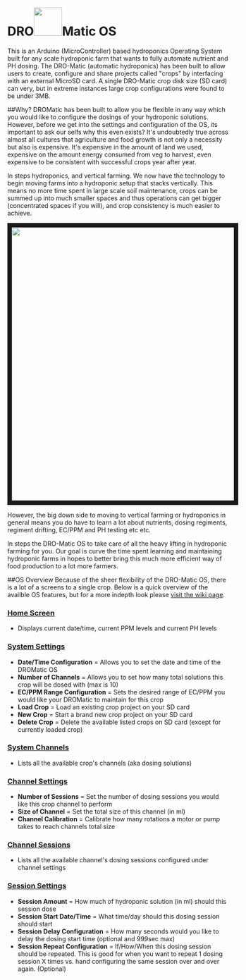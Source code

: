 # DRO<img src="https://raw.githubusercontent.com/devinrayolsen/DRO-Matic/development/images/hydro-hyphen.png" width="64">Matic OS

This is an Arduino (MicroController) based hydroponics Operating System built for any scale hydroponic farm that wants to fully automate nutrient and PH dosing. 
The DRO-Matic (automatic hydroponics) has been built to allow users to create, configure and share projects called "crops" by interfacing with an external MicroSD card. 
A single DRO-Matic crop disk size (SD card) can very, but in extreme instances large crop configurations were found to be under 3MB.

##Why?
DROMatic has been built to allow you be flexible in any way which you would like to configure the dosings of your hydroponic solutions. 
However, before we get into the settings and configuration of the OS, its important to ask our selfs why this even exists? 
It's undoubtedly true across almost all cultures that agriculture and food growth is not only a necessity but also is expensive. 
It's expensive in the amount of land we used, expensive on the amount energy consumed from veg to harvest, even expensive to be consistent with successful crops year after year.

In steps hydroponics, and vertical farming. We now have the technology to begin moving farms into a hydroponic setup that stacks vertically. 
This means no more time spent in large scale soil maintenance, crops can be summed up into much smaller spaces and thus operations can get bigger (concentrated spaces if you will), and crop consistency is much easier to achieve.

<a href="http://www.youtube.com/watch?feature=player_embedded&v=BwgXb9h-Qgs
" target="_blank"><img src="http://img.youtube.com/vi/BwgXb9h-Qgs/0.jpg" 
alt="" width="900" height="620" border="10" /></a>

However, the big down side to moving to vertical farming or hydroponics in general means you do have to learn a lot about nutrients, dosing regiments, regiment drifting, EC/PPM and PH testing etc etc.

In steps the DRO-Matic OS to take care of all the heavy lifting in hydroponic farming for you. Our goal is curve the time spent learning and maintaining hydroponic farms in hopes to better bring this much more efficient way of food production to a lot more farmers.

##OS Overview
Because of the sheer flexibility of the DRO-Matic OS, there is a lot of a screens to a single crop. Below is a quick overview of the availble OS features, but for a more indepth look please <a href="https://github.com/devinrayolsen/DRO-Matic/wiki/1)-Getting-Started">visit the wiki page</a>.

### <a href="https://github.com/devinrayolsen/DROmatic/wiki/1)-Getting-Started">Home Screen</a>
- Displays current date/time, current PPM levels and current PH levels

### <a href="https://github.com/devinrayolsen/DROmatic/wiki/2)-System-Settings">System Settings</a>
- **Date/Time Configuration** = Allows you to set the date and time of the DROMatic OS
- **Number of Channels** = Allows you to set how many total solutions this crop will be dosed with (max is 10)
- **EC/PPM Range Configuration** = Sets the desired range of EC/PPM you would like your DROMatic to maintain for this crop
- **Load Crop** = Load an existing crop project on your SD card
- **New Crop** = Start a brand new crop project on your SD card
- **Delete Crop** = Delete the available listed crops on SD card (except for currently loaded crop)

### <a href="https://github.com/devinrayolsen/DROmatic/wiki/3)-System-Channels">System Channels</a>
- Lists all the available crop's channels (aka dosing solutions)

### <a href="https://github.com/devinrayolsen/DROmatic/wiki/4)-Channel-Settings">Channel Settings</a>
- **Number of Sessions** = Set the number of dosing sessions you would like this crop channel to perform
- **Size of Channel** = Set the total size of this channel (in ml)
- **Channel Calibration** = Calibrate how many rotations a motor or pump takes to reach channels total size

### <a href="https://github.com/devinrayolsen/DROmatic/wiki/5)-Channel-Sessions">Channel Sessions</a>
- Lists all the available channel's dosing sessions configured under channel settings

### <a href="https://github.com/devinrayolsen/DROmatic/wiki/6)-Sessions">Session Settings</a>
- **Session Amount** = How much of hydroponic solution (in ml) should this session dose
- **Session Start Date/Time** = What time/day should this dosing session should start
- **Session Delay Configuration** = How many seconds would you like to delay the dosing start time (optional and 999sec max)
- **Session Repeat Configuration** = If/How/When this dosing session should be repeated. This is good for when you want to repeat 1 dosing session X times vs. hand configuring the same session over and over again. (Optional)
